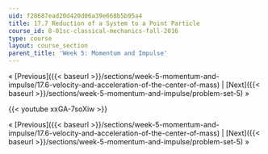 ```yaml
---
uid: f28687ead20d420d06a39e668b5b95a4
title: 17.7 Reduction of a System to a Point Particle
course_id: 8-01sc-classical-mechanics-fall-2016
type: course
layout: course_section
parent_title: 'Week 5: Momentum and Impulse'
---
```


« [Previous]({{< baseurl >}}/sections/week-5-momentum-and-impulse/17.6-velocity-and-acceleration-of-the-center-of-mass) | [Next]({{< baseurl >}}/sections/week-5-momentum-and-impulse/problem-set-5) »

{{< youtube xxGA-7soXiw >}}

« [Previous]({{< baseurl >}}/sections/week-5-momentum-and-impulse/17.6-velocity-and-acceleration-of-the-center-of-mass) | [Next]({{< baseurl >}}/sections/week-5-momentum-and-impulse/problem-set-5) »